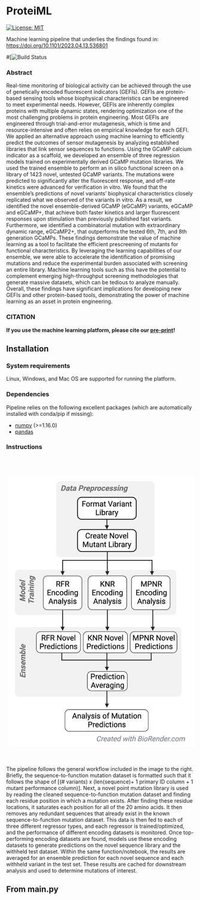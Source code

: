 # ProteiML
[![License: MIT](https://img.shields.io/badge/License-MIT-yellow.svg)](https://opensource.org/licenses/MIT)

Machine learning pipeline that underlies the findings found in: https://doi.org/10.1101/2023.04.13.536801



#[![Build Status]()

###  Abstract
Real-time monitoring of biological activity can be achieved through the use of genetically encoded fluorescent indicators (GEFIs). GEFIs are protein-based sensing tools whose biophysical characteristics can be engineered to meet experimental needs. However, GEFIs are inherently complex proteins with multiple dynamic states, rendering optimization one of the most challenging problems in protein engineering. Most GEFIs are engineered through trial-and-error mutagenesis, which is time and resource-intensive and often relies on empirical knowledge for each GEFI. We applied an alternative approach using machine learning to efficiently predict the outcomes of sensor mutagenesis by analyzing established libraries that link sensor sequences to functions. Using the GCaMP calcium indicator as a scaffold, we developed an ensemble of three regression models trained on experimentally derived GCaMP mutation libraries. We used the trained ensemble to perform an in silico functional screen on a library of 1423 novel, untested GCaMP variants. The mutations were predicted to significantly alter the fluorescent response, and off-rate kinetics were advanced for verification in vitro. We found that the ensemble’s predictions of novel variants’ biophysical characteristics closely replicated what we observed of the variants in vitro. As a result, we identified the novel ensemble-derived GCaMP (eGCaMP) variants, eGCaMP and eGCaMP+, that achieve both faster kinetics and larger fluorescent responses upon stimulation than previously published fast variants. Furthermore, we identified a combinatorial mutation with extraordinary dynamic range, eGCaMP2+, that outperforms the tested 6th, 7th, and 8th generation GCaMPs. These findings demonstrate the value of machine learning as a tool to facilitate the efficient prescreening of mutants for functional characteristics. By leveraging the learning capabilities of our ensemble, we were able to accelerate the identification of promising mutations and reduce the experimental burden associated with screening an entire library. Machine learning tools such as this have the potential to complement emerging high-throughput screening methodologies that generate massive datasets, which can be tedious to analyze manually. Overall, these findings have significant implications for developing new GEFIs and other protein-based tools, demonstrating the power of machine learning as an asset in protein engineering.


### CITATION
**If you use the machine learning platform, please cite our [pre-print](https://doi.org/10.1101/2023.04.13.536801)!**  

## Installation

### System requirements
Linux, Windows, and Mac OS are supported for running the platform. 

### Dependencies
Pipeline relies on the following excellent packages (which are automatically installed with conda/pip if missing):
- [numpy](http://www.numpy.org/) (>=1.16.0)
- [pandas](https://pandas.pydata.org/)

### Instructions
<img src=DOCS/workflow.png width=500 align="right" vspace = "50">
The pipeline follows the general workflow included in the image to the right. Briefly, the sequence-to-function mutation dataset is formatted such that it follows the shape of [(# variants) x (len(sequence)+ 1 primary ID column + 1 mutant performance column)]. Next, a novel point mutation library is used by reading the cleaned sequence-to-function mutation dataset and finding each residue position in which a mutation exists. After finding these residue locations, it saturates each position for all of the 20 amino acids. It then removes any redundant sequences that already exist in the known sequence-to-function mutation dataset. This data is then fed to each of three different regressor types, and each regressor is trained/optimized, and the performance of different encoding datasets is monitored. Once top-performing encoding datasets are found, models use these encoding datasets to generate predictions on the novel sequence library and the withheld test dataset. Within the same function/notebook, the results are averaged for an ensemble prediction for each novel sequence and each withheld variant in the test set. These results are cached for downstream analysis and used to determine mutations of interest.

## From main.py

